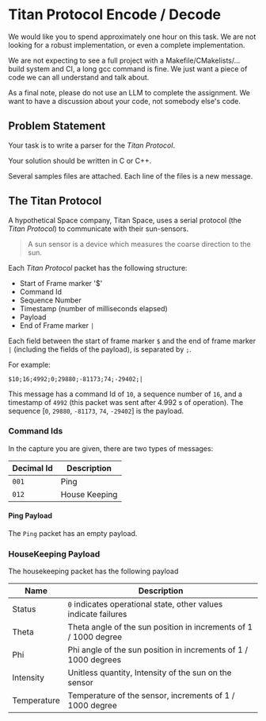 # Titan Protocol Encode / Decode

We would like you to spend approximately one hour on this task. We are not looking for a robust implementation, or even a complete implementation.

We are not expecting to see a full project with a Makefile/CMakelists/... build system and CI, a long gcc command is fine. We just want a piece of code we can all understand and talk about.

As a final note, please do not use an LLM to complete the assignment. We want to have a discussion about your code, not somebody else's code.

## Problem Statement

Your task is to write a parser for the _Titan Protocol_.

Your solution should be written in C or C++.

Several samples files are attached. Each line of the files is a new message.

## The Titan Protocol

A hypothetical Space company, Titan Space, uses a serial protocol (the _Titan Protocol_) to communicate with their sun-sensors.

> A sun sensor is a device which measures the coarse direction to the sun.

Each _Titan Protocol_ packet has the following structure:

- Start of Frame marker '$'
- Command Id
- Sequence Number
- Timestamp (number of milliseconds elapsed)
- Payload
- End of Frame marker `|`

Each field between the start of frame marker `$` and the end of frame marker `|` (including the fields of the payload), is separated by `;`.

For example:

```text
$10;16;4992;0;29880;-81173;74;-29402;|
```

This message has a command Id of `10`, a sequence number of `16`, and a timestamp of `4992` (this packet was sent after 4.992 s of operation). The sequence \[`0`, `29880`, `-81173`, `74`, `-29402`\] is the payload.

### Command Ids

In the capture you are given, there are two types of messages:

| Decimal Id | Description   |
| ---------- | ------------- |
| `001`      | Ping          |
| `012`      | House Keeping |

#### Ping Payload

The `Ping` packet has an empty payload.

### HouseKeeping Payload

The housekeeping packet has the following payload

| Name        | Description                                                      |
| ----------- | ---------------------------------------------------------------- |
| Status      | `0` indicates operational state, other values indicate failures  |
| Theta       | Theta angle of the sun position in increments of 1 / 1000 degree |
| Phi         | Phi angle of the sun position in increments of 1 / 1000 degrees  |
| Intensity   | Unitless quantity, Intensity of the sun on the sensor            |
| Temperature | Temperature of the sensor, increments of 1 / 1000 degree         |
